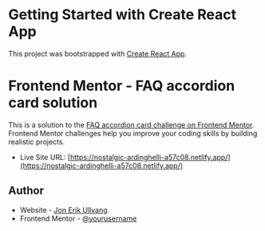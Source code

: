 # Getting Started with Create React App

This project was bootstrapped with [Create React App](https://github.com/facebook/create-react-app).

# Frontend Mentor - FAQ accordion card solution

This is a solution to the [FAQ accordion card challenge on Frontend Mentor](https://www.frontendmentor.io/challenges/faq-accordion-card-XlyjD0Oam). Frontend Mentor challenges help you improve your coding skills by building realistic projects.

- Live Site URL: [https://nostalgic-ardinghelli-a57c08.netlify.app/](https://nostalgic-ardinghelli-a57c08.netlify.app/)

## Author

- Website - [Jon Erik Ullvang](https://www.jonerikullvang.no)
- Frontend Mentor - [@yourusername](https://www.frontendmentor.io/profile/ullvang)
